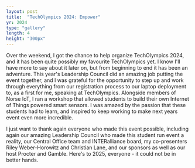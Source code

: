 ```yaml
---
layout: post
title:  "TechOlympics 2024: Empower"
yr: 2024
type: "gallery"
length: 4
height: "300px"
---
```


Over the weekend, I got the chance to help organize TechOlympics 2024, and it has been quite possibly my favourite TechOlympics yet. <!--more-->
I know I'll have more to say about it later on, but from beginning to end it has been an adventure. This year's Leadership Council did an amazing job putting the event together, and I was grateful for the opportunity to step up and work through everything from our registration process to our laptop deployment to, as a first for me, speaking at TechOlympics. Alongside members of Norse IoT, I ran a workshop that allowed students to build their own Internet of Things powered smart sensors. I was amazed by the passion that these students had to learn, and inspired to keep working to make next years event even more incredible.

I just want to thank again everyone who made this event possible, including again our amazing Leadership Council who made this student run event a reality, our Central Office team and INTERalliance board, my co-presenters Riley Weber-Horowitz and Christian Lane, and our sponsors as well as our host Procter and Gamble. Here's to 2025, everyone - it could not be in better hands.